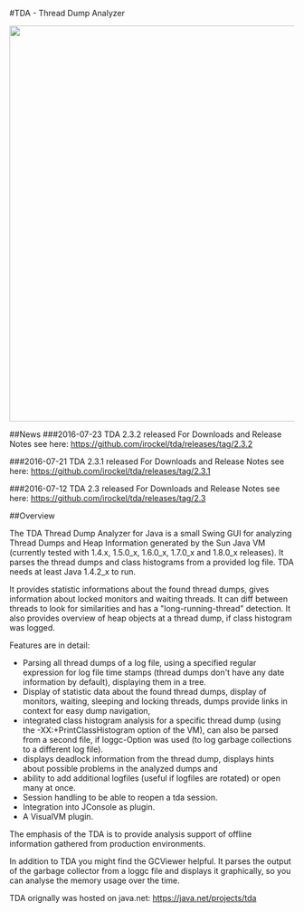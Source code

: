 #TDA - Thread Dump Analyzer

<img src="https://raw.githubusercontent.com/irockel/tda/master/tda-main-screen.png" width="700"/>

##News
###2016-07-23 TDA 2.3.2 released
For Downloads and Release Notes see here: https://github.com/irockel/tda/releases/tag/2.3.2

###2016-07-21 TDA 2.3.1 released
For Downloads and Release Notes see here: https://github.com/irockel/tda/releases/tag/2.3.1

###2016-07-12 TDA 2.3 released
For Downloads and Release Notes see here: https://github.com/irockel/tda/releases/tag/2.3

##Overview

The TDA Thread Dump Analyzer for Java is a small Swing GUI for analyzing Thread Dumps and Heap Information generated by the Sun Java VM (currently tested with 1.4.x, 1.5.0_x, 1.6.0_x, 1.7.0_x and 1.8.0_x releases). It parses the thread dumps and class histograms from a provided log file. TDA needs at least Java 1.4.2_x to run.

It provides statistic informations about the found thread dumps, gives information about locked monitors and waiting threads. It can diff between threads to look for similarities and has a "long-running-thread" detection. It also provides overview of heap objects at a thread dump, if class histogram was logged.

Features are in detail:

* Parsing all thread dumps of a log file, using a specified regular expression for log file time stamps (thread dumps don't have any date information by default), displaying them in a tree.
* Display of statistic data about the found thread dumps, display of monitors, waiting, sleeping and locking threads, dumps provide links in context for easy dump navigation,
* integrated class histogram analysis for a specific thread dump (using the -XX:+PrintClassHistogram option of the VM), can also be parsed from a second file, if loggc-Option was used (to log garbage collections to a different log file).
* displays deadlock information from the thread dump, displays hints about possible problems in the analyzed dumps and
* ability to add additional logfiles (useful if logfiles are rotated) or open many at once.
* Session handling to be able to reopen a tda session.
* Integration into JConsole as plugin.
* A VisualVM plugin.

The emphasis of the TDA is to provide analysis support of offline information gathered from production environments.

In addition to TDA you might find the GCViewer helpful. It parses the output of the garbage collector from a loggc file and displays it graphically, so you can analyse the memory usage over the time.

TDA orignally was hosted on java.net: https://java.net/projects/tda




